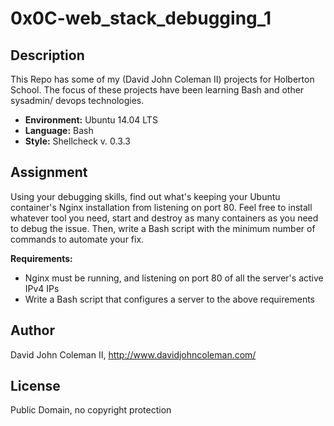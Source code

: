 # 0x0C-web_stack_debugging_1

## Description

This Repo has some of my (David John Coleman II) projects for Holberton School.
The focus of these projects have been learning Bash and other sysadmin/ devops
technologies.

* __Environment:__ Ubuntu 14.04 LTS
* __Language:__ Bash
* __Style:__ Shellcheck v. 0.3.3

## Assignment

Using your debugging skills, find out what's keeping your Ubuntu container's
Nginx installation from listening on port 80. Feel free to install whatever
tool you need, start and destroy as many containers as you need to debug the
issue. Then, write a Bash script with the minimum number of commands to
automate your fix.

__Requirements:__

* Nginx must be running, and listening on port 80 of all the server's active
  IPv4 IPs
* Write a Bash script that configures a server to the above requirements

## Author

David John Coleman II, http://www.davidjohncoleman.com/

## License

Public Domain, no copyright protection
